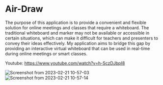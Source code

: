 # Air-Draw
The purpose of this application is to provide a convenient and flexible solution for online meetings and classes that require a whiteboard. The traditional whiteboard and marker may not be available or accessible in certain situations, which can make it difficult for teachers and presenters to convey their ideas effectively. My application aims to bridge this gap by providing an interactive virtual whiteboard that can be used in real-time during online meetings or smart classes.

Youtube: https://www.youtube.com/watch?v=h-SczDJbpI8

![Screenshot from 2023-02-21 10-57-03](https://github.com/JaskiratSudan/Air-Draw/assets/68187330/dffa9d08-f8e0-4091-895a-6c9565030716)
![Screenshot from 2023-02-21 10-57-14](https://github.com/JaskiratSudan/Air-Draw/assets/68187330/fbd60e5f-4779-48d0-8673-79b9271fa850)
